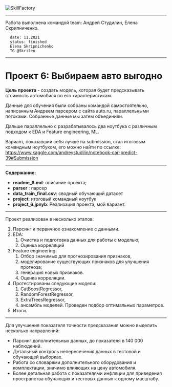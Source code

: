 ![SkillFactory](https://storage.googleapis.com/kaggle-competitions/kaggle/21387/logos/thumb76_76.png?t=2020-06-16-17-55-26)
_____________________________________
Работа выполнена командой team: Андрей Студилин, Елена Скрипниченко.

      date: 11.2021
      status: finished 
      Elena Skripnichenko 
      TG @Skrilen
__________
# Проект 6: Выбираем авто выгодно 
**Цель проекта** - создать модель, которая будет предсказывать стоимость автомобиля по его характеристикам.

Данные для обучения были собраны командой самостоятельно, написанным Андреем парсером с сайта auto.ru, параллельными потоками. Собранные данные мы затем объединили.

Дальше параллельно с разрабатывалось два ноутбука с различным подходом к EDA и Feature engineering, ML.

Вариант, показавший себя лучше на submission, стал итоговым командным ноутбуком, его можно найти по ссылке:  
https://www.kaggle.com/andreystudilin/notebook-car-predict-39#Submission

---
**Содержание:**
- **readme_6.md**: описание проекта;
- **parser** : парсер
- **data_train_final.csv**: сводный обучающий датасет
- **project**: итоговый командный ноутбук
- **project_6.jpnyb**: Реализация проекта, мой вариант.
______
Проект реализован в несколько этапов: 

1. Парсинг и первичное ознакомление с данными.  
2. EDA: 
   1. Очистка и подготовка данных для работы с моделью; 
   2. Оценка корреляций
3. Feature engineering: 
   1. Отбор значимых для прогнозирования признаков,
   2. моделирование существующих признаков для улучшения прогноза;
   3. генерация новых признаков. 
   4. Оценка корреляции.
4. Протестированы следующие модели:
   1.  CatBoostRegressor, 
   2.  RandomForestRegressor,  
   3.  ExtraTreesRegressor, 
   4.  ансамбль моделей. 
 Проведен подбор оптимальных параметров. 
5. Итоги.  
___

Для улучшения показателя точности предсказания можно выделить несколько направлений: 

* Парсинг дополнительных данных, до показателя в 140 000 наблюдений.
* Детальный контроль непересечения данных в тестовой и обучающей выборках.
* Работа со словарями дополнительного оборудования и комплектации, значимо влияющих на цену автомобиля.
* Более детальная работа с показателями инфляции для приведения пространства обучающих и тестовых данных к одному масштабу.